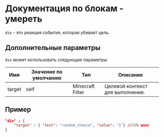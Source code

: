 # Документация по блокам - умереть

`die` - это реакция события, которая убивает цель.

## Дополнительные параметры

`die` может использовать следующие параметры

| Имя    | Значение по умолчанию | Тип              | Описание                         |
|--------|-----------------------|------------------|----------------------------------|
| target | self                  | Minecraft Filter | Целевой контекст для выполнения. |

## Пример

``` json
"die" : {
    "target" : { "test": "random_chance", "value": "1"} //50% шанс
}
```
